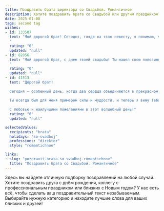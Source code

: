 ```yaml
---
title: Поздравить брата директора со Свадьбой. Романтичное
description: Хотите поздравить брата со Свадьбой или другим праздником? Наш ИИ создаст незабываемое поздравление, а вы обязательно выделитесь среди других.  
date: 2025-01-08
tags: second tag
wishes:
- id: 133587
  text: "Мой дорогой брат! Сегодня, глядя на твою невесту, я понимаю, что ты нашел свою настоящую половинку, свою королеву.  Пусть ваша жизнь вместе будет сказочной, полной любви, нежности и взаимопонимания.  Пусть ваша любовь будет ярче солнца, а ваш дом – полною чашей радости и счастья.  Успехов тебе не только в бизнесе, но и в этом прекрасном путешествии под названием «Семья».  Счастья вам, мои дорогие!
  "
  rating: "0"
  updated: "null"
- id: 82056
  text: "Мой дорогой брат, с днем твоей свадьбы! Ты нашел свою половинку, ту самую, с которой готов идти по жизни рука об руку. Желаю вам обоим бесконечной любви, яркого семейного очага и счастливой, долгой жизни, полную радости и взаимопонимания. Пусть твой директорский талант теперь направляется на создание уютного семейного гнёздышка, а любовь будет твоим верным компасом!
  "
  rating: "0"
  updated: "null"
- id: 41513
  text: "Дорогой брат!
  
  Сегодня — особенный день, когда два сердца объединяются в прекрасном союзе любви и взаимопонимания. Поздравляю тебя с этим замечательным событием — твоей свадьбой!
  
  Ты всегда был для меня примером силы и мудрости, и теперь я вижу тебя в роли любящего мужа, который с уверенностью и заботой будет направлять свою семью к совместным мечтам и целям. Пусть ваша жизнь будет наполнена яркими моментами, смехом и романтическими мгновениями, а каждый новый день приносит только счастье и гармонию.
  
  С любовью и наилучшими пожеланиями в этот волшебный день!"
  rating: "0"
  updated: "null"

selectedValues:
  recipients: "brata"
  holidays: "so-svadboj"
  professions: "direktor"
  style: "romantichnoe"

links:
- slug: "pozdravit-brata-so-svadboj-romantichnoe"
  title: "Поздравить брата со Свадьбой. Романтичное"
---
```


Здесь вы найдете отличную подборку поздравлений на любой случай.
Хотите поздравить друга с днём рождения, коллегу с профессиональным праздником или близких с Новым годом? У нас есть всё, чтобы сделать ваш поздравительный текст незабываемым. Выбирайте нужную категорию и находите лучшие слова для ваших близких и друзей!
